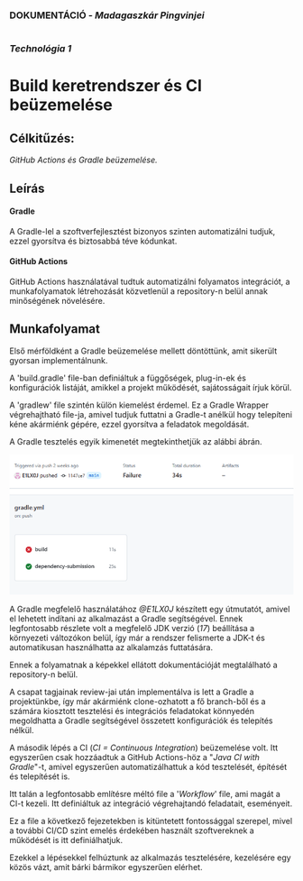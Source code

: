 ### DOKUMENTÁCIÓ - *Madagaszkár Pingvinjei*

#

#

### *Technológia 1*
# Build keretrendszer és CI beüzemelése
## Célkitűzés:
*GitHub Actions és Gradle beüzemelése.*

## Leírás
#### Gradle
A Gradle-lel a szoftverfejlesztést bizonyos szinten automatizálni tudjuk, ezzel gyorsítva és biztosabbá téve kódunkat.

#### GitHub Actions
GitHub Actions használatával tudtuk automatizálni folyamatos integrációt, a munkafolyamatok létrehozását közvetlenül a repository-n belül annak minőségének növelésére.

## Munkafolyamat
Első mérföldként a Gradle beüzemelése mellett döntöttünk, amit sikerült gyorsan implementálnunk.

A 'build.gradle' file-ban definiáltuk a függőségek, plug-in-ek és konfigurációk listáját, amikkel a projekt működését, sajátosságait írjuk körül.

A 'gradlew' file szintén külön kiemelést érdemel. Ez a Gradle Wrapper végrehajtható file-ja, amivel tudjuk futtatni a Gradle-t anélkül hogy telepíteni kéne akármiénk gépére, ezzel gyorsítva a feladatok megoldását.

A Gradle tesztelés egyik kimenetét megtekinthetjük az alábbi ábrán.

![gradle teszt példa](res/gr_1.png)

A Gradle megfelelő használatához *@E1LX0J* készített egy útmutatót, amivel el lehetett indítani az alkalmazást a Gradle segítségével.
Ennek legfontosabb részlete volt a megfelelő JDK verzió (*17*) beállítása a környezeti változókon belül, így már a rendszer felismerte a JDK-t és automatikusan használhatta az alkalamzás futtatására.

Ennek a folyamatnak a képekkel ellátott dokumentációját megtalálható a repository-n belül.

A csapat tagjainak review-jai után implementálva is lett a Gradle a projektünkbe, így már akármiénk clone-ozhatott a fő branch-ből és a számára kiosztott tesztelési és integrációs feladatokat könnyedén megoldhatta a Gradle segítségével összetett konfigurációk és telepítés nélkül.

A második lépés a CI (*CI = Continuous Integration*) beüzemelése volt. Itt egyszerűen csak hozzáadtuk a GitHub Actions-höz a "*Java CI with Gradle*"-t, amivel egyszerűen automatizálhattuk a kód tesztelését, építését és telepítését is.

Itt talán a legfontosabb említésre méltó file a '*Workflow*' file, ami magát a CI-t kezeli. Itt definiáltuk az integráció végrehajtandó feladatait, eseményeit.

Ez a file a következő fejezetekben is kitüntetett fontossággal szerepel, mivel a további CI/CD szint emelés érdekében használt szoftvereknek a működését is itt definiálhatjuk.

Ezekkel a lépésekkel felhúztunk az alkalmazás tesztelésére, kezelésére egy közös vázt, amit bárki bármikor egyszerűen elérhet.
